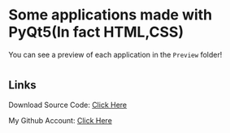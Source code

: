 # Some applications made with PyQt5(In fact HTML,CSS)

You can see a preview of each application in the `Preview` folder!


#
## Links

Download Source Code: [Click Here](https://github.com/dori-dev/hospital-queue-simulator/archive/refs/heads/main.zip)

My Github Account: [Click Here](https://github.com/dori-dev/)
